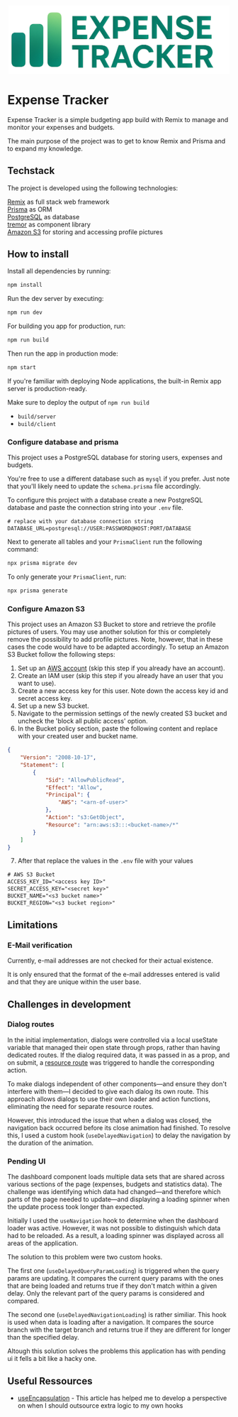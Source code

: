 
<div align='center'>
    <img src="./public/logo-horizontal.png" width="500px" alt='Expense tracker logo'/>
</div>


# Expense Tracker

Expense Tracker is a simple budgeting app build with Remix to manage and monitor your expenses and budgets.

The main purpose of the project was to get to know Remix and Prisma and to expand my knowledge.

## Techstack

The project is developed using the following technologies:

[Remix](https://remix.run/) as full stack web framework\
[Prisma](https://www.prisma.io/) as ORM\
[PostgreSQL](https://www.postgresql.org/) as database\
[tremor](https://npm.tremor.so/) as component library\
[Amazon S3](https://aws.amazon.com/s3/?nc1=h_ls) for storing and accessing profile pictures

## How to install

Install all dependencies by running:
```sh
npm install
```

Run the dev server by executing:
```sh
npm run dev
```

For building you app for production, run:
```sh
npm run build
```

Then run the app in production mode:

```sh
npm start
```

If you're familiar with deploying Node applications, the built-in Remix app server is production-ready.

Make sure to deploy the output of `npm run build`

- `build/server`
- `build/client`

### Configure database and prisma

This project uses a PostgreSQL database for storing users, expenses and budgets.

You're free to use a different database such as `mysql` if you prefer. Just note that you'll likely need to update the `schema.prisma` file accordingly.

To configure this project with a database create a new PostgreSQL database and paste the connection string into your `.env` file.

```
# replace with your database connection string
DATABASE_URL=postgresql://USER:PASSWORD@HOST:PORT/DATABASE
```

Next to generate all tables and your `PrismaClient` run the following command:
```sh
npx prisma migrate dev
```

To only generate your `PrismaClient`, run:
```sh
npx prisma generate
```

### Configure Amazon S3

This project uses an Amazon S3 Bucket to store and retrieve the profile pictures of users. You may use another solution for this or completely remove the possibility to add profile pictures. Note, however, that in these cases the code would have to be adapted accordingly. To setup an Amazon S3 Bucket follow the following steps:

1. Set up an [AWS account](https://aws.amazon.com/?nc1=h_ls) (skip this step if you already have an account).
2. Create an IAM user (skip this step if you already have an user that you want to use).
3. Create a new access key for this user. Note down the access key id and secret access key.
4. Set up a new S3 bucket.
5. Navigate to the permission settings of the newly created S3 bucket and uncheck the 'block all public access' option.
6. In the Bucket policy section, paste the following content and replace with your created user and bucket name.

```json
{
    "Version": "2008-10-17",
    "Statement": [
        {
            "Sid": "AllowPublicRead",
            "Effect": "Allow",
            "Principal": {
                "AWS": "<arn-of-user>"
            },
            "Action": "s3:GetObject",
            "Resource": "arn:aws:s3:::<bucket-name>/*"
        }
    ]
}
```

7. After that replace the values in the `.env` file with your values

```
# AWS S3 Bucket
ACCESS_KEY_ID="<access key ID>"
SECRET_ACCESS_KEY="<secret key>"
BUCKET_NAME="<s3 bucket name>"
BUCKET_REGION="<s3 bucket region>"
```


## Limitations

### E-Mail verification

Currently, e-mail addresses are not checked for their actual existence.

It is only ensured that the format of the e-mail addresses entered is valid and that they are unique within the user base.

## Challenges in development
### Dialog routes

In the initial implementation, dialogs were controlled via a local useState variable that managed their open state through props, rather than having dedicated routes. If the dialog required data, it was passed in as a prop, and on submit, a [resource route](https://remix.run/docs/en/main/guides/resource-routes) was triggered to handle the corresponding action.

To make dialogs independent of other components—and ensure they don't interfere with them—I decided to give each dialog its own route. This approach allows dialogs to use their own loader and action functions, eliminating the need for separate resource routes.

However, this introduced the issue that when a dialog was closed, the navigation back occurred before its close animation had finished. To resolve this, I used a custom hook (`useDelayedNavigation`) to delay the navigation by the duration of the animation.

### Pending UI

The dashboard component loads multiple data sets that are shared across various sections of the page (expenses, budgets and statistics data).
The challenge was identifying which data had changed—and therefore which parts of the page needed to update—and displaying a loading spinner when the update process took longer than expected.

Initially I used the `useNavigation` hook to determine when the dashboard loader was active. However, it was not possible to distinguish which data had to be reloaded. As a result, a loading spinner was displayed across all areas of the application.

The solution to this problem were two custom hooks.

The first one (`useDelayedQueryParamLoading`) is triggered when the query params are updating. It compares the current query params with the ones that are being loaded and returns true if they don't match within a given delay. Only the relevant part of the query params is considered and compared.

The second one (`useDelayedNavigationLoading`) is rather similiar. This hook is used when data is loading after a navigation. It compares the source branch with the target branch and returns true if they are different for longer than the specified delay.

Altough this solution solves the problems this application has with pending ui it fells a bit like a hacky one.

## Useful Ressources

* [useEncapsulation](https://kyleshevlin.com/use-encapsulation/) - This article has helped me to develop a perspective on when I should outsource extra logic to my own hooks